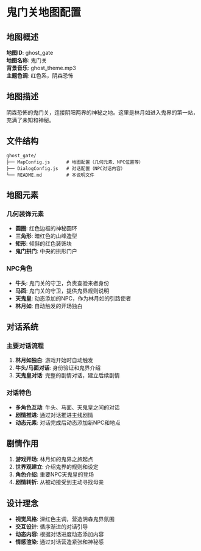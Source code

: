 # 鬼门关地图配置

## 地图概述

**地图ID**: ghost_gate  
**地图名称**: 鬼门关  
**背景音乐**: ghost_theme.mp3  
**主题色调**: 红色系，阴森恐怖  

## 地图描述

阴森恐怖的鬼门关，连接阴阳两界的神秘之地。这里是林月如进入鬼界的第一站，充满了未知和神秘。

## 文件结构

```
ghost_gate/
├── MapConfig.js      # 地图配置（几何元素、NPC位置等）
├── DialogConfig.js   # 对话配置（NPC对话内容）
└── README.md         # 本说明文件
```

## 地图元素

### 几何装饰元素
- **圆圈**: 红色边框的神秘圆环
- **三角形**: 暗红色的山峰造型
- **矩形**: 倾斜的红色装饰块
- **鬼门拱门**: 中央的拱形门户

### NPC角色
- **牛头**: 鬼门关的守卫，负责查验来者身份
- **马面**: 鬼门关的守卫，提供鬼界规则说明
- **天鬼皇**: 动态添加的NPC，作为林月如的引路使者
- **林月如**: 自动触发的开场独白

## 对话系统

### 主要对话流程
1. **林月如独白**: 游戏开始时自动触发
2. **牛头/马面对话**: 身份验证和鬼界介绍
3. **天鬼皇对话**: 完整的剧情对话，建立后续剧情

### 对话特色
- **多角色互动**: 牛头、马面、天鬼皇之间的对话
- **剧情推进**: 通过对话推进主线剧情
- **动态元素**: 对话完成后动态添加新NPC和地点

## 剧情作用

1. **游戏开场**: 林月如的鬼界之旅起点
2. **世界观建立**: 介绍鬼界的规则和设定
3. **角色介绍**: 重要NPC天鬼皇的登场
4. **剧情转折**: 从被动接受到主动寻找母亲

## 设计理念

- **视觉风格**: 深红色主调，营造阴森鬼界氛围
- **交互设计**: 循序渐进的对话引导
- **动态内容**: 根据对话进度动态添加内容
- **情感渲染**: 通过对话营造紧张和神秘感
